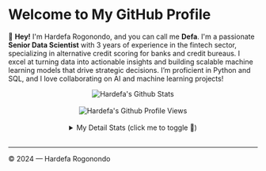 # Welcome to My GitHub Profile

👋 **Hey!** I'm Hardefa Rogonondo, and you can call me **Defa**. I'm a passionate **Senior Data Scientist** with 3 years of experience in the fintech sector, specializing in alternative credit scoring for banks and credit bureaus. I excel at turning data into actionable insights and building scalable machine learning models that drive strategic decisions. I’m proficient in Python and SQL, and I love collaborating on AI and machine learning projects!

<div align="center">
  <img src="https://github-readme-stats.vercel.app/api?username=hardefarogonondo&show_icons=true&theme=ambient_gradient" alt="Hardefa's Github Stats">
  <br><br>
  <img src="https://komarev.com/ghpvc/?username=hardefarogonondo&color=F4A4B5&style=flat" alt="Hardefa's Github Profile Views" />
  <!-- Optional: Add a Wakatime badge if you have one -->
  <br><br>
  <details>
    <summary>My Detail Stats (click me to toggle 👀)</summary>
    <br>
    <p><img src="https://github-readme-stats.vercel.app/api/top-langs/?username=hardefarogonondo&theme=algolia&hide_border=true&langs_count=5" alt="Most used languages" /></p>
    <p><img src="https://github-readme-streak-stats.herokuapp.com/?user=hardefarogonondo&theme=algolia" alt="Stat Streak" /></p>
    <p><img src="https://github-profile-trophy.vercel.app/?username=hardefarogonondo&theme=algolia&margin-w=5&margin-h=5" alt="Github Trophy" /></p>
  </details>
</div>
<br>

<!-- ## 💼 Career
I'm currently working as a **[Your Job Title]**, focusing on [specific area of work, e.g., AI, machine learning, deep learning, computer vision, NLP]. I have X+ years of experience in [specific areas], and I'm always open to exciting projects and collaborations.

## 🔍 Currently Learning:
- [Topic 1, e.g., MLOps, Platform Engineering]
- [Topic 2, e.g., DevX, Blockchain, Web3/DApps]
- [Topic 3, e.g., AI-driven platforms, LLM (Large Language Models)]

## 👯 Collaborate with me on:
- Practical implementation of AI, machine learning, deep learning
- Computer vision and natural language processing
- Web3, Blockchain, or Platform Engineering

## 🚀 How to reach me:
- **Web**: [Your Website](https://yourwebsite.com)
- **Email**: [Your Email](mailto:youremail@example.com)
- **LinkedIn**: [Your LinkedIn](https://www.linkedin.com/in/yourprofile)
- **Instagram**: [Your Instagram](https://instagram.com/yourhandle)
- **Twitter**: [Your Twitter](https://twitter.com/yourhandle)
- **Telegram**: [Your Telegram](https://t.me/yourhandle)

<h2></h2>
  <h3> <strong> Languages, Frameworks, and Tools </strong></h3>
  <img src="https://skillicons.dev/icons?i=git,github,gitlab,githubactions,nodejs,webpack,vite,html,css,sass,tailwind,js,ts,react,nextjs,redux,java,cpp,py,swift,arduino,firebase,mongodb,mysql,sqlite,postman,netlify,vercel,figma,materialui" alt="skills logos" />
  <br> 
  <h2></h2>

<div align="center">
  <h2 align="center">👨‍💻 Projects </h2>
  <a href="https://github.com/godkingjay/selenium-twitter-scraper" target="_blank">
    <img src="https://github-readme-stats-umber-kappa.vercel.app/api/pin/?username=godkingjay&theme=radical&repo=selenium-twitter-scraper" width="49%" alt="Selenium Twitter Scraper"/>
  </a>
  <a href="https://github.com/godkingjay/sorsu" target="_blank">
    <img src="https://github-readme-stats-umber-kappa.vercel.app/api/pin/?username=godkingjay&theme=radical&repo=sorsu" width="49%" alt="SorSUcial"/>
  </a>
  <a href="https://github.com/godkingjay/library-management-system-next-react" target="_blank">
    <img src="https://github-readme-stats-umber-kappa.vercel.app/api/pin/?username=godkingjay&theme=radical&repo=library-management-system-next-react" width="49%" alt="LibMS"/>
  </a>
  <a href="https://github.com/godkingjay/Reddit-Clone" target="_blank">
    <img src="https://github-readme-stats-umber-kappa.vercel.app/api/pin/?username=godkingjay&theme=radical&repo=reddit-clone" width="49%" alt="Reddit Clone"/>
  </a>
  <a href="https://github.com/godkingjay/Authentic-Pinoy-Recipes-App" target="_blank">
    <img src="https://github-readme-stats-umber-kappa.vercel.app/api/pin/?username=godkingjay&theme=radical&repo=authentic-pinoy-recipes-app" width="49%" alt="Authentic Pinoy Recipes"/>
  </a>
  <a href="https://github.com/godkingjay/unquotable-quote" target="_blank">
    <img src="https://github-readme-stats-umber-kappa.vercel.app/api/pin/?username=godkingjay&theme=radical&repo=unquotable-quote" width="49%" alt="Unquotable Quote"/>
  </a>
</div>

<h3 align="left">Connect with me:</h3>
<p align="left">
<a href="https://dev.to/@subaashnair" target="blank"><img align="center" src="https://raw.githubusercontent.com/rahuldkjain/github-profile-readme-generator/master/src/images/icons/Social/devto.svg" alt="@subaashnair" height="30" width="40" /></a>
<a href="https://linkedin.com/in/https://www.linkedin.com/in/subashanan-nair-52b282129/" target="blank"><img align="center" src="https://raw.githubusercontent.com/rahuldkjain/github-profile-readme-generator/master/src/images/icons/Social/linked-in-alt.svg" alt="https://www.linkedin.com/in/subashanan-nair-52b282129/" height="30" width="40" /></a>
<a href="https://medium.com/@subaashnair12" target="blank"><img align="center" src="https://raw.githubusercontent.com/rahuldkjain/github-profile-readme-generator/master/src/images/icons/Social/medium.svg" alt="@subaashnair12" height="30" width="40" /></a>
<a href="https://discord.gg/270165707193450506" target="blank"><img align="center" src="https://raw.githubusercontent.com/rahuldkjain/github-profile-readme-generator/master/src/images/icons/Social/discord.svg" alt="270165707193450506" height="30" width="40" /></a>
</p>

<h3 align="left">Languages and Tools:</h3>
<p align="left"> <a href="https://www.arduino.cc/" target="_blank" rel="noreferrer"> <img src="https://cdn.worldvectorlogo.com/logos/arduino-1.svg" alt="arduino" width="40" height="40"/> </a> <a href="https://www.gnu.org/software/bash/" target="_blank" rel="noreferrer"> <img src="https://www.vectorlogo.zone/logos/gnu_bash/gnu_bash-icon.svg" alt="bash" width="40" height="40"/> </a> <a href="https://www.chartjs.org" target="_blank" rel="noreferrer"> <img src="https://www.chartjs.org/media/logo-title.svg" alt="chartjs" width="40" height="40"/> </a> <a href="https://www.w3schools.com/cpp/" target="_blank" rel="noreferrer"> <img src="https://raw.githubusercontent.com/devicons/devicon/master/icons/cplusplus/cplusplus-original.svg" alt="cplusplus" width="40" height="40"/> </a> <a href="https://www.djangoproject.com/" target="_blank" rel="noreferrer"> <img src="https://cdn.worldvectorlogo.com/logos/django.svg" alt="django" width="40" height="40"/> </a> <a href="https://flask.palletsprojects.com/" target="_blank" rel="noreferrer"> <img src="https://www.vectorlogo.zone/logos/pocoo_flask/pocoo_flask-icon.svg" alt="flask" width="40" height="40"/> </a> <a href="https://cloud.google.com" target="_blank" rel="noreferrer"> <img src="https://www.vectorlogo.zone/logos/google_cloud/google_cloud-icon.svg" alt="gcp" width="40" height="40"/> </a> <a href="https://git-scm.com/" target="_blank" rel="noreferrer"> <img src="https://www.vectorlogo.zone/logos/git-scm/git-scm-icon.svg" alt="git" width="40" height="40"/> </a> <a href="https://www.java.com" target="_blank" rel="noreferrer"> <img src="https://raw.githubusercontent.com/devicons/devicon/master/icons/java/java-original.svg" alt="java" width="40" height="40"/> </a> <a href="https://www.linux.org/" target="_blank" rel="noreferrer"> <img src="https://raw.githubusercontent.com/devicons/devicon/master/icons/linux/linux-original.svg" alt="linux" width="40" height="40"/> </a> <a href="https://www.mathworks.com/" target="_blank" rel="noreferrer"> <img src="https://upload.wikimedia.org/wikipedia/commons/2/21/Matlab_Logo.png" alt="matlab" width="40" height="40"/> </a> <a href="https://opencv.org/" target="_blank" rel="noreferrer"> <img src="https://www.vectorlogo.zone/logos/opencv/opencv-icon.svg" alt="opencv" width="40" height="40"/> </a> <a href="https://pandas.pydata.org/" target="_blank" rel="noreferrer"> <img src="https://raw.githubusercontent.com/devicons/devicon/2ae2a900d2f041da66e950e4d48052658d850630/icons/pandas/pandas-original.svg" alt="pandas" width="40" height="40"/> </a> <a href="https://postman.com" target="_blank" rel="noreferrer"> <img src="https://www.vectorlogo.zone/logos/getpostman/getpostman-icon.svg" alt="postman" width="40" height="40"/> </a> <a href="https://www.python.org" target="_blank" rel="noreferrer"> <img src="https://raw.githubusercontent.com/devicons/devicon/master/icons/python/python-original.svg" alt="python" width="40" height="40"/> </a> <a href="https://pytorch.org/" target="_blank" rel="noreferrer"> <img src="https://www.vectorlogo.zone/logos/pytorch/pytorch-icon.svg" alt="pytorch" width="40" height="40"/> </a> <a href="https://scikit-learn.org/" target="_blank" rel="noreferrer"> <img src="https://upload.wikimedia.org/wikipedia/commons/0/05/Scikit_learn_logo_small.svg" alt="scikit_learn" width="40" height="40"/> </a> <a href="https://seaborn.pydata.org/" target="_blank" rel="noreferrer"> <img src="https://seaborn.pydata.org/_images/logo-mark-lightbg.svg" alt="seaborn" width="40" height="40"/> </a> <a href="https://www.selenium.dev" target="_blank" rel="noreferrer"> <img src="https://raw.githubusercontent.com/detain/svg-logos/780f25886640cef088af994181646db2f6b1a3f8/svg/selenium-logo.svg" alt="selenium" width="40" height="40"/> </a> <a href="https://www.sqlite.org/" target="_blank" rel="noreferrer"> <img src="https://www.vectorlogo.zone/logos/sqlite/sqlite-icon.svg" alt="sqlite" width="40" height="40"/> </a> <a href="https://www.tensorflow.org" target="_blank" rel="noreferrer"> <img src="https://www.vectorlogo.zone/logos/tensorflow/tensorflow-icon.svg" alt="tensorflow" width="40" height="40"/> </a> </p> -->

---

© 2024 — Hardefa Rogonondo